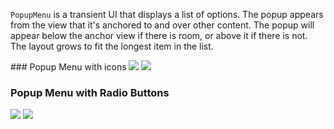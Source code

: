 `PopupMenu` is a transient UI that displays a list of options. The popup appears from the view that it's anchored to and over other content. The popup will appear below the anchor view if there is room, or above it if there is not. The layout grows to fit the longest item in the list.

<DisplayToggle onText="Dark" offText="Light" label="Theme Switcher">
### Popup Menu with icons

<img className="off" src="https://static2.sharepointonline.com/files/fabric/fabric-website/images/controls/android/updated/img_popupmenu_01_large_light.png?text=LightMode" />
<img className="on" src="https://static2.sharepointonline.com/files/fabric/fabric-website/images/controls/android/updated/img_popupmenu_01_large_dark.png?text=DarkMode" />

### Popup Menu with Radio Buttons

<img className="off" src="https://static2.sharepointonline.com/files/fabric/fabric-website/images/controls/android/updated/img_popupmenu_02_small_light.png?text=LightMode" />
<img className="on" src="https://static2.sharepointonline.com/files/fabric/fabric-website/images/controls/android/updated/img_popupmenu_02_small_dark.png?text=DarkMode" />
</DisplayToggle>
